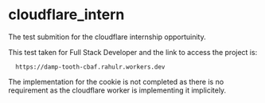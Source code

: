 # cloudflare_intern
The test submition for the cloudflare internship opportuinity.

This  test taken for Full Stack Developer and the link to access the project is:

      https://damp-tooth-cbaf.rahulr.workers.dev
      
The implementation for the cookie is not completed as there is no requirement as the cloudflare worker is implementing it implicitely.
